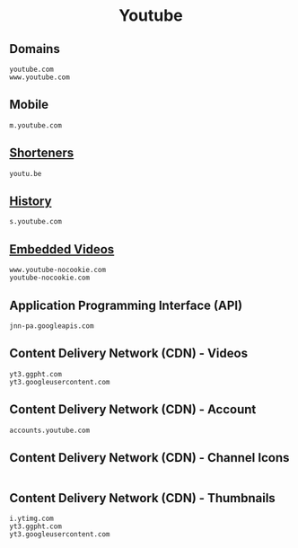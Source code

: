 <h1 align="center">Youtube</h1>

## Domains

```
youtube.com	
www.youtube.com	
```

## Mobile

```
m.youtube.com
```

## [Shorteners](https://www.reddit.com/r/explainlikeimfive/comments/2b1grt/eli5_on_reddit_why_are_links_to_youtube_sometimes/)

```
youtu.be
```

## [History](https://www.reddit.com/r/pihole/comments/dw428p/what_is_syoutubecom/)

```
s.youtube.com
```

## [Embedded Videos](https://www.youtube.com/watch?v=UsFCsRbYDyA)

```
www.youtube-nocookie.com
youtube-nocookie.com
```

## Application Programming Interface (API)

```
jnn-pa.googleapis.com
```

## Content Delivery Network (CDN) - Videos

```
yt3.ggpht.com	
yt3.googleusercontent.com
```

## Content Delivery Network (CDN) - Account

```
accounts.youtube.com
```

## Content Delivery Network (CDN) - Channel Icons

```

```

 ## Content Delivery Network (CDN) - Thumbnails

```
i.ytimg.com	
yt3.ggpht.com
yt3.googleusercontent.com
```

